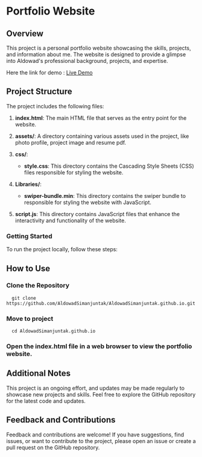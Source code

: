 # Portfolio Website

## Overview

This project is a personal portfolio website showcasing the skills, projects, and information about me. The website is designed to provide a glimpse into Aldowad's professional background, projects, and expertise.

Here the link for demo : [Live Demo](https://aldowadsimanjuntak.github.io/)
## Project Structure

The project includes the following files:

1. **index.html**: The main HTML file that serves as the entry point for the website.

2. **assets/**: A directory containing various assets used in the project, like photo profile, project image and resume pdf.

3. **css/**: 

   - **style.css**: This directory contains the Cascading Style Sheets (CSS) files responsible for styling the website.

3. **Libraries/**: 

   - **swiper-bundle.min**: This directory contains the swiper bundle to responsible for styling the website with JavaScript.
   
4. **script.js**: This directory contains JavaScript files that enhance the interactivity and functionality of the website.


### Getting Started

To run the project locally, follow these steps:

## How to Use

### Clone the Repository
      git clone https://github.com/AldowadSimanjuntak/AldowadSimanjuntak.github.io.git
### Move to project
      cd AldowadSimanjuntak.github.io
### Open the index.html file in a web browser to view the portfolio website.
## Additional Notes
This project is an ongoing effort, and updates may be made regularly to showcase new projects and skills.
Feel free to explore the GitHub repository for the latest code and updates.
## Feedback and Contributions
Feedback and contributions are welcome! If you have suggestions, find issues, or want to contribute to the project, please open an issue or create a pull request on the GitHub repository.

